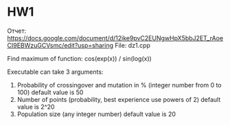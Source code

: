 # HW1
Отчет: https://docs.google.com/document/d/12ike9pvC2EUNgwHpX5bbJ2ET_rAoeCI9EBWzuGCVsmc/edit?usp=sharing 
File: dz1.cpp

 Find maximum of function: cos(exp(x)) / sin(log(x))

 Executable can take 3 arguments:

1. Probability of crossingover and mutation in % (integer number from 0 to 100) default value is 50 
1. Number of points (probability, best experience use powers of 2) default value is 2^20 
1. Population size (any integer number) default value is 20
 
